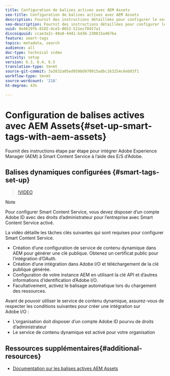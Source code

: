 ```yaml
---
title: Configuration de balises actives avec AEM Assets
seo-title: Configuration de balises actives avec AEM Assets
description: Fournit des instructions détaillées pour configurer le service de balisage intelligent pour AEM Assets.
seo-description: Fournit des instructions détaillées pour configurer le service de balisage intelligent pour AEM Assets.
uuid: 8e4619fb-8102-4ce5-8652-511ec70d17a1
discoiquuid: ccae3a2c-40a8-4441-bd36-230815a4676a
feature: smart-tags
topics: metadata, search
audience: all
doc-type: technical video
activity: setup
version: 6.3, 6.4, 6.5
translation-type: tm+mt
source-git-commit: 3a3832a05ed9598d970915adbc163254c6eb83f1
workflow-type: tm+mt
source-wordcount: '218'
ht-degree: 43%

---
```



# Configuration de balises actives avec AEM Assets{#set-up-smart-tags-with-aem-assets}

Fournit des instructions étape par étape pour intégrer Adobe Experience Manager (AEM) à Smart Content Service à l’aide des E/S d’Adobe.

## Balises dynamiques configurées {#smart-tags-set-up}

>[!VIDEO](https://video.tv.adobe.com/v/17023/?quality=12&learn=on)

>[!NOTE]
>
>Pour configurer Smart Content Service, vous devez disposer d’un compte Adobe ID avec des droits d’administrateur pour l’entreprise avec Smart Content Service activé.

La vidéo détaille les tâches clés suivantes qui sont requises pour configurer Smart Content Service.

* Création d’une configuration de service de contenu dynamique dans AEM pour générer une clé publique. Obtenez un certificat public pour l’intégration d’OAuth.
* Création d’une intégration dans Adobe I/O et téléchargement de la clé publique générée.
* Configuration de votre instance AEM en utilisant la clé API et d’autres informations d’identification d’Adobe I/O.
* Facultativement, activez le balisage automatique lors du chargement des ressources.

Avant de pouvoir utiliser le service de contenu dynamique, assurez-vous de respecter les conditions suivantes pour créer une intégration sur Adobe I/O :

* L’organisation doit disposer d’un compte Adobe ID pourvu de droits d’administrateur
* Le service de contenu dynamique est activé pour votre organisation

## Ressources supplémentaires{#additional-resources}

* [Documentation sur les balises actives AEM Assets](https://helpx.adobe.com/experience-manager/6-3/assets/using/touch-ui-smart-tags.html)
